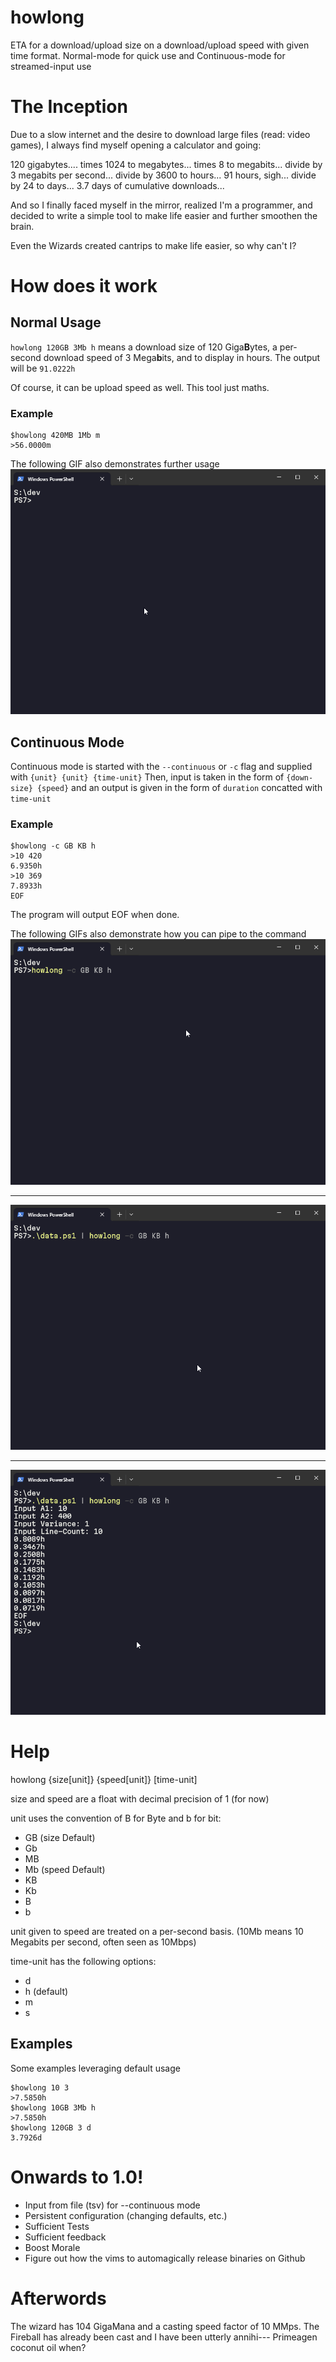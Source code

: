 # howlong
ETA for a download/upload size on a download/upload speed with given time format.
Normal-mode for quick use and Continuous-mode for streamed-input use

# The Inception
Due to a slow internet and the desire to download large files (read: video games), I always find myself opening a calculator and going:

120 gigabytes.... times 1024 to megabytes... times 8 to megabits... divide by 3 megabits per second... divide by 3600 to hours... 91 hours, sigh... divide by 24 to days... 3.7 days of cumulative downloads...

And so I finally faced myself in the mirror, realized I'm a programmer, and decided to write a simple tool to make life easier and further smoothen the brain.

Even the Wizards created cantrips to make life easier, so why can't I?

# How does it work
## Normal Usage
`howlong 120GB 3Mb h` means a download size of 120 Giga**B**ytes, a per-second download speed of 3 Mega**b**its, and to display in hours.
The output will be `91.0222h`

Of course, it can be upload speed as well. This tool just maths.

### Example
```
$howlong 420MB 1Mb m
>56.0000m
```
The following GIF also demonstrates further usage
![Normal](./.example_gifs/normal.gif)

## Continuous Mode
Continuous mode is started with the `--continuous` or `-c` flag and supplied with `{unit} {unit} {time-unit}`
Then, input is taken in the form of `{down-size} {speed}` and an output is given in the form of `duration` concatted with `time-unit`

### Example
```
$howlong -c GB KB h
>10 420 
6.9350h
>10 369
7.8933h
EOF
```
The program will output EOF when done.

The following GIFs also demonstrate how you can pipe to the command
![Continuous Mode](./.example_gifs/continuous1.gif)

---

![Piping Data1](./.example_gifs/data1.gif)

---

![Piping Data2](./.example_gifs/data2.gif)


# Help
howlong {size[unit]} {speed[unit]} [time-unit]

size and speed are a float with decimal precision of 1 (for now)

unit uses the convention of B for Byte and b for bit:
- GB (size Default)
- Gb
- MB
- Mb (speed Default)
- KB
- Kb
- B
- b

unit given to speed are treated on a per-second basis. (10Mb means 10 Megabits per second, often seen as 10Mbps)

time-unit has the following options:
- d
- h (default)
- m
- s

## Examples
Some examples leveraging default usage
```
$howlong 10 3
>7.5850h
$howlong 10GB 3Mb h
>7.5850h
$howlong 120GB 3 d
3.7926d
```

# Onwards to 1.0!
+ Input from file (tsv) for --continuous mode
+ Persistent configuration (changing defaults, etc.)
+ Sufficient Tests
+ Sufficient feedback
+ Boost Morale
+ Figure out how the vims to automagically release binaries on Github


# Afterwords
The wizard has 104 GigaMana and a casting speed factor of 10 MMps.
The Fireball has already been cast and I have been utterly annihi---
Primeagen coconut oil when?
